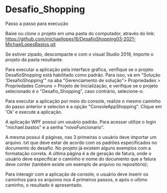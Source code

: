 # Desafio_Shopping
Passo a passo para execução

Baixe ou clone o projeto em uma pasta do computador, através do link: https://github.com/michaellopes16/DesafioShopping03-2021-MichaelLopesBastos.git

Se estiver zipado, descompacte e com o visual Studio 2019, importe o projeto da pasta resultante.

Para executar a aplicação pela interface gráfica, verifique se o projeto DesafioShopping está
habilitado como padrão. Para isso, vá em "Solução 'DesafioShopping'"  na aba "Gerenciamento de 
solução"> Propriedades > Propriedades Comuns > Projeto de Inicialização,  e verifique se o projeto
selecionado é o "Desafio_Shopping", caso contrário, selecione-o.

Para executar a aplicação por meio do console, realize o mesmo caminho do passo anterior e selecion
e a opção "ConsoleAppShopping". Clique em 'Ok' e execute a aplicação.

A aplicação WPF possui um usuário padrão. Para acessar utilize o login  "michael.bastos" e a senha
"novoFuncionario".

A mesma possui 4 páginas, nas 3 primeiras o usuário deve importar um arquivo .txt que deve estar 
de acordo com os padrões especificados no documento do desafio. No projeto já existem alguns 
exemplos com a formatação correta. A última página é a de geração de fatura, onde o usuário deve
 especificar o caminho e nome do documento que a fatura deve conter (também existe um exemplo de 
arquivo no repositório);

Para interagir com a aplicação de console, o usuário deve inserir os caminhos para os arquivos 
nos 4 primeiros passos, e após o ultimo caminho, o resultado é apresentado.


